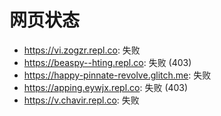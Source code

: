 # 网页状态
- https://vi.zogzr.repl.co: 失败
- https://beaspy--hting.repl.co: 失败 (403)
- https://happy-pinnate-revolve.glitch.me: 失败
- https://apping.eywjx.repl.co: 失败 (403)
- https://v.chavir.repl.co: 失败
